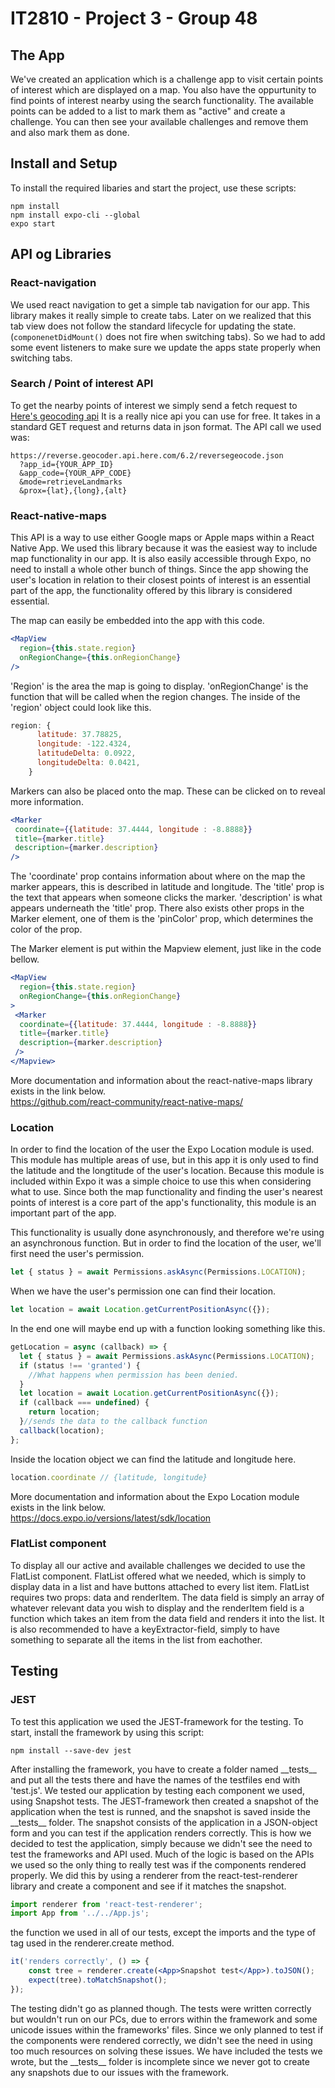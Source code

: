 # IT2810 - Project 3 - Group 48

## The App
We've created an application which is a challenge app to visit certain points of interest which are displayed on a map. You also have the oppurtunity to find points of interest nearby using the search functionality. The available points can be added to a list to mark them as "active" and create a challenge. You can then see your available challenges and remove them and also mark them as done.

## Install and Setup
To install the required libaries and start the project, use these scripts:
```bs
npm install 
npm install expo-cli --global
expo start
```

## API og Libraries

### React-navigation

We used react navigation to get a simple tab navigation for our app. This library makes it really simple to create tabs. Later on we realized that this tab view does not follow the standard lifecycle for updating the state. (`componenetDidMount()` does not fire when switching tabs). So we had to add some event listeners to make sure we update the apps state properly when switching tabs.

### Search / Point of interest API

To get the nearby points of interest we simply send a fetch request to [Here's geocoding api](https://developer.here.com/documentation/geocoder/topics/what-is.html) It is a really nice api you can use for free. It takes in a standard GET request and returns data in json format. The API call we used was:
```
https://reverse.geocoder.api.here.com/6.2/reversegeocode.json
  ?app_id={YOUR_APP_ID}
  &app_code={YOUR_APP_CODE}
  &mode=retrieveLandmarks
  &prox={lat},{long},{alt}
```

### React-native-maps
This API is a way to use either Google maps or Apple maps within a React Native App. We used this library because it was the easiest way to include map functionality in our app. It is also easily accessible through Expo, no need to install a whole other bunch of things. Since the app showing the user's location in relation to their closest points of interest is an essential part of the app, the functionality offered by this library is considered essential.

The map can easily be embedded into the app with this code.
```jsx
<MapView
  region={this.state.region}
  onRegionChange={this.onRegionChange}
/>
```
'Region' is the area the map is going to display. 'onRegionChange' is the function that will be called when the region changes. 
The inside of the 'region' object could look like this.
```jsx
region: {
      latitude: 37.78825,
      longitude: -122.4324,
      latitudeDelta: 0.0922,
      longitudeDelta: 0.0421,
    }
```
Markers can also be placed onto the map. These can be clicked on to reveal more information. 
```jsx
<Marker
 coordinate={{latitude: 37.4444, longitude : -8.8888}}
 title={marker.title}
 description={marker.description}
/>
```
The 'coordinate' prop contains information about where on the map the marker appears, this is described in latitude and longitude. The 'title' prop is the text that appears when someone clicks the marker. 'description' is what appears underneath the 'title' prop. There also exists other props in the Marker element, one of them is the 'pinColor' prop, which determines the color of the prop.

The Marker element is put within the Mapview element, just like in the code bellow.
```jsx
<MapView
  region={this.state.region}
  onRegionChange={this.onRegionChange}
>
 <Marker
  coordinate={{latitude: 37.4444, longitude : -8.8888}}
  title={marker.title}
  description={marker.description}
 />
</Mapview>
```

More documentation and information about the react-native-maps library exists in the link below.   
https://github.com/react-community/react-native-maps/


### Location 
In order to find the location of the user the Expo Location module is used. This module has multiple areas of use, but in this app it is only used to find the latitude and the longtitude of the user's location. Because this module is included within Expo it was a simple choice to use this when considering what to use. Since both the map functionality and finding the user's nearest points of interest is  a core part of the app's functionality, this module is an important part of the app.

This functionality is usually done asynchronously, and therefore we're using an asynchronous function. But in order to find the location of the user, we'll first need the user's permission.
```js
let { status } = await Permissions.askAsync(Permissions.LOCATION);
```
When we have the user's permission one can find their location. 
```js
let location = await Location.getCurrentPositionAsync({});
```
In the end one will maybe end up with a function looking something like this. 
```js
getLocation = async (callback) => {
  let { status } = await Permissions.askAsync(Permissions.LOCATION);
  if (status !== 'granted') {
    //What happens when permission has been denied.
  }
  let location = await Location.getCurrentPositionAsync({});
  if (callback === undefined) {
    return location;
  }//sends the data to the callback function
  callback(location);
};
```
Inside the location object we can find the latitude and longitude here.
```js
location.coordinate // {latitude, longitude}
```

More documentation and information about the Expo Location module exists in the link below.   
https://docs.expo.io/versions/latest/sdk/location

### FlatList component
To display all our active and available challenges we decided to use the FlatList component. FlatList offered what we needed, which is simply to display data in a list and have buttons attached to every list item. FlatList requires two props: data and renderItem. The data field is simply an array of whatever relevant data you wish to display and the renderItem field is a function which takes an item from the data field and renders it into the list. It is also recommended to have a keyExtractor-field, simply to have something to separate all the items in the list from eachother.

## Testing

### JEST
To test this application we used the JEST-framework for the testing. To start, install the framework by using this script:
```bs
npm install --save-dev jest
```
After installing the framework, you have to create a folder named \_\_tests\_\_ and put all the tests there and have the names of the testfiles end with 'test.js'. 
We tested our application by testing each component we used, using Snapshot tests. The JEST-framework then created a snapshot of the application when the test is runned, and the snapshot is saved inside the \_\_tests\_\_ folder. The snapshot consists of the application in a JSON-object form and you can test if the application renders correctly. This is how we decided to test the application, simply because we didn't see the need to test the frameworks and API used. Much of the logic is based on the APIs we used so the only thing to really test was if the components rendered properly. We did this by using a renderer from the react-test-renderer library and create a component and see if it matches the snapshot.
```jsx
import renderer from 'react-test-renderer';
import App from '../../App.js';
```
the function we used in all of our tests, except the imports and the type of tag used in the renderer.create method.
```jsx
it('renders correctly', () => {
    const tree = renderer.create(<App>Snapshot test</App>).toJSON();
    expect(tree).toMatchSnapshot();
});
```
The testing didn't go as planned though. The tests were written correctly but wouldn't run on our PCs, due to errors within the framework and some unicode issues within the frameworks' files. Since we only planned to test if the components were rendered correctly, we didn't see the need in using too much resources on solving these issues. We have included the tests we wrote, but the \_\_tests\_\_ folder is incomplete since we never got to create any snapshots due to our issues with the framework.  

